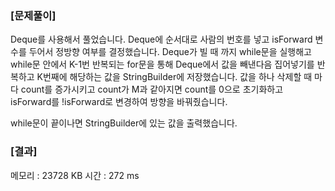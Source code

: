 ### [문제풀이]
Deque를 사용해서 풀었습니다. Deque에 순서대로 사람의 번호를 넣고 isForward 변수를 두어서 정방향 여부를 결정했습니다. Deque가 빌 때 까지 while문을 실행해고 while문 안에서 K-1번 반복되는 for문을 통해 Deque에서 값을 빼낸다음 집어넣기를 반복하고 K번째에 해당하는 값을 StringBuilder에 저장했습니다. 값을 하나 삭제할 때 마다 count를 증가시키고 count가 M과 같아지면 count를 0으로 초기화하고 isForward를 !isForward로 변경하여 방향을 바꿔줬습니다.

while문이 끝이나면 StringBuilder에 있는 값을 출력했습니다.

### [결과]
메모리 : 23728 KB
시간 : 272 ms